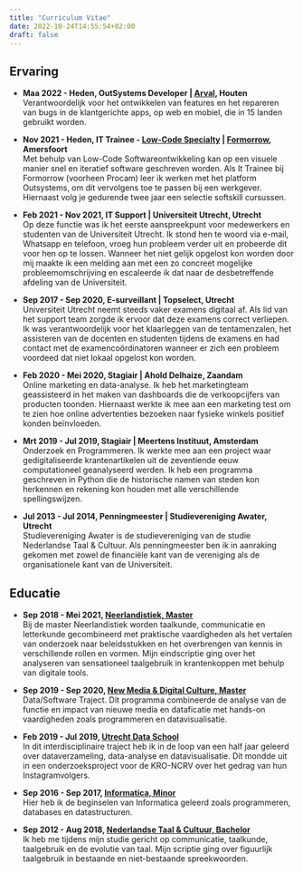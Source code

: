 ```yaml
---
title: "Curriculum Vitae"
date: 2022-10-24T14:55:54+02:00
draft: false
---
```


## Ervaring
* **Maa 2022 - Heden, OutSystems Developer | [Arval](https://www.arval.nl/), Houten**  
  Verantwoordelijk voor het ontwikkelen van features en het repareren van bugs in de klantgerichte apps, op web en mobiel, die in 15 landen gebruikt worden.

* **Nov 2021 - Heden, IT Trainee - [Low-Code Specialty](https://www.formorrow.nl/low-code/) | [Formorrow](https://www.formorrow.nl/), Amersfoort**  
  Met behulp van Low-Code Softwareontwikkeling kan op een visuele manier snel en iteratief software geschreven worden. Als It Trainee bij Formorrow (voorheen Procam) leer ik werken met het platform Outsystems, om dit vervolgens toe te passen bij een werkgever. Hiernaast volg je gedurende twee jaar een selectie softskill cursussen.

* **Feb 2021 - Nov 2021, IT Support | Universiteit Utrecht, Utrecht**  
  Op deze functie was ik het eerste aanspreekpunt voor medewerkers en studenten van de Universiteit Utrecht. Ik stond hen te woord via e-mail, Whatsapp en telefoon, vroeg hun probleem verder uit en probeerde dit voor hen op te lossen. Wanneer het niet gelijk opgelost kon worden door mij maakte ik een melding aan met een zo concreet mogelijke probleemomschrijving en escaleerde ik dat naar de desbetreffende afdeling van de Universiteit.

* **Sep 2017 - Sep 2020, E-surveillant | Topselect, Utrecht**  
  Universiteit Utrecht neemt steeds vaker examens digitaal af. Als lid van het support team zorgde ik ervoor dat deze examens correct verliepen. Ik was verantwoordelijk voor het klaarleggen van de tentamenzalen, het assisteren van de docenten en studenten tijdens de examens en had contact met de examencoördinatoren wanneer er zich een probleem voordeed dat niet lokaal opgelost kon worden.

* **Feb 2020 - Mei 2020, Stagiair | Ahold Delhaize, Zaandam**  
  Online marketing en data-analyse. Ik heb het marketingteam geassisteerd in het maken van dashboards die de verkoopcijfers van producten toonden. Hiernaast werkte ik mee aan een marketing test om te zien hoe online advertenties bezoeken naar fysieke winkels positief konden beïnvloeden.

* **Mrt 2019 - Jul 2019, Stagiair | Meertens Instituut, Amsterdam**  
  Onderzoek en Programmeren. Ik werkte mee aan een project waar gedigitaliseerde krantenartikelen uit de zeventiende eeuw computationeel geanalyseerd werden. Ik heb een programma geschreven in Python die de historische namen van steden kon herkennen en rekening kon houden met alle verschillende spellingswijzen.

* **Jul 2013 - Jul 2014, Penningmeester | Studievereniging Awater, Utrecht**  
  Studievereniging Awater is de studievereniging van de studie Nederlandse Taal & Cultuur. Als penningmeester ben ik in aanraking gekomen met zowel de financiële kant van de vereniging als de organisationele kant van de Universiteit.


## Educatie
* **Sep 2018 - Mei 2021, [Neerlandistiek, Master](https://www.uu.nl/masters/neerlandistiek/)**  
  Bij de master Neerlandistiek worden taalkunde, communicatie en letterkunde gecombineerd met praktische vaardigheden als het vertalen van onderzoek naar beleidsstukken en het overbrengen van kennis in verschillende rollen en vormen. Mijn eindscriptie ging over het analyseren van sensationeel taalgebruik in krantenkoppen met behulp van digitale tools.

* **Sep 2019 - Sep 2020, [New Media & Digital Culture, Master](https://www.uu.nl/masters/en/new-media-digital-culture)**  
  Data/Software Traject. Dit programma combineerde de analyse van de functie en impact van nieuwe media en dataficatie met hands-on vaardigheden zoals programmeren en datavisualisatie.

* **Feb 2019 - Jul 2019, [Utrecht Data School](https://dataschool.nl/en/)**  
  In dit interdisciplinaire traject heb ik in de loop van een half jaar geleerd over dataverzameling, data-analyse en datavisualisatie. Dit mondde uit in een onderzoeksproject voor de KRO-NCRV over het gedrag van hun Instagramvolgers.

* **Sep 2016 - Sep 2017, [Informatica, Minor](https://www.uu.nl/bachelors/informatica)**  
  Hier heb ik de beginselen van Informatica geleerd zoals programmeren, databases en datastructuren.

* **Sep 2012 - Aug 2018, [Nederlandse Taal & Cultuur, Bachelor](https://www.uu.nl/bachelors/nederlandse-taal-en-cultuur)**  
  Ik heb me tijdens mijn studie gericht op communicatie, taalkunde, taalgebruik en de evolutie van taal. Mijn scriptie ging over figuurlijk taalgebruik in bestaande en niet-bestaande spreekwoorden.
